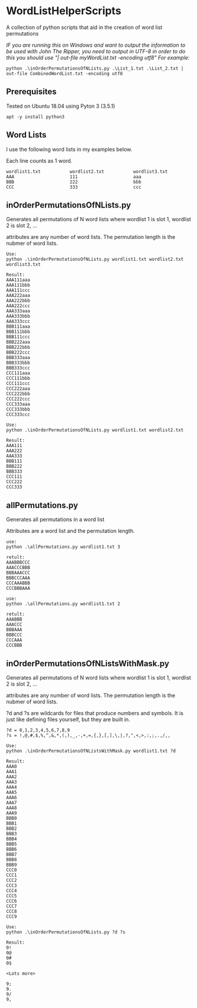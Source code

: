 # WordListHelperScripts
A collection of python scripts that aid in the creation of word list permutations

*IF you are running this on Windows and want to output the information to be used with John The Ripper, you need to output in UTF-8 in order to do this you should use  "| out-file myWordList.txt -encoding utf8" For example:*
```
python .\inOrderPermutationsOfNLists.py .\List_1.txt .\List_2.txt | out-file CombinedWordList.txt -encoding utf8
```

## Prerequisites

Tested on Ubuntu 18.04 using Pyton 3 (3.5.1)
```
apt -y install python3
```

## Word Lists

I use the following word lists in my examples below.

Each line counts as 1 word. 

```
wordlist1.txt           wordlist2.txt           wordlist3.txt
AAA                     111                     aaa
BBB                     222                     bbb
CCC                     333                     ccc
```

## inOrderPermutationsOfNLists.py

Generates all permutations of N word lists where wordlist 1 is slot 1, wordlist 2 is slot 2, ...

attributes are any number of word lists. The permutation length is the nubmer of word lists. 

```
Use:
python .\inOrderPermutationsOfNLists.py wordlist1.txt wordlist2.txt wordlist3.txt 

Result:
AAA111aaa
AAA111bbb
AAA111ccc
AAA222aaa
AAA222bbb
AAA222ccc
AAA333aaa
AAA333bbb
AAA333ccc
BBB111aaa
BBB111bbb
BBB111ccc
BBB222aaa
BBB222bbb
BBB222ccc
BBB333aaa
BBB333bbb
BBB333ccc
CCC111aaa
CCC111bbb
CCC111ccc
CCC222aaa
CCC222bbb
CCC222ccc
CCC333aaa
CCC333bbb
CCC333ccc
```
```
Use:
python .\inOrderPermutationsOfNLists.py wordlist1.txt wordlist2.txt

Result:
AAA111
AAA222
AAA333
BBB111
BBB222
BBB333
CCC111
CCC222
CCC333
```

## allPermutations.py

Generates all permutations in a word list

Attributes are a word list and the permutation length.

```
use: 
python .\allPermutations.py wordlist1.txt 3

retult:
AAABBBCCC
AAACCCBBB
BBBAAACCC
BBBCCCAAA
CCCAAABBB
CCCBBBAAA
```
```
use: 
python .\allPermutations.py wordlist1.txt 2

retult:
AAABBB
AAACCC
BBBAAA
BBBCCC
CCCAAA
CCCBBB
```

## inOrderPermutationsOfNListsWithMask.py

Generates all permutations of N word lists where wordlist 1 is slot 1, wordlist 2 is slot 2, ...

attributes are any number of word lists. The permutation length is the nubmer of word lists. 

?d and ?s are wildcards for files that produce numbers and symbols. It is just like defining files yourself, but they are built in.

```
?d = 0,1,2,3,4,5,6,7,8,9
?s = !,@,#,$,%,^,&,*,(,),_,-,+,=,{,},[,],\,|,?,",<,>,:,;,.,/,,
```

```
Use:
python .\inOrderPermutationsOfNListsWithMask.py wordlist1.txt ?d 

Result:
AAA0
AAA1
AAA2
AAA3
AAA4
AAA5
AAA6
AAA7
AAA8
AAA9
BBB0
BBB1
BBB2
BBB3
BBB4
BBB5
BBB6
BBB7
BBB8
BBB9
CCC0
CCC1
CCC2
CCC3
CCC4
CCC5
CCC6
CCC7
CCC8
CCC9
```
```
Use:
python .\inOrderPermutationsOfNLists.py ?d ?s

Result:
0!
0@
0#
0$

<Lots more>

9;
9.
9/
9,
```

